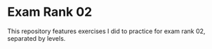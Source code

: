 # Exam Rank 02
This repository features exercises I did to practice for exam rank 02, separated by levels.
